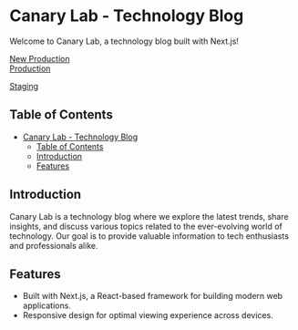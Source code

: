 # Canary Lab - Technology Blog

Welcome to Canary Lab, a technology blog built with Next.js!

[New Production](https://canary-lab.blog)<br />
[Production](https://canary-lab.vercel.app/)

[Staging](https://canary-lab-stag.vercel.app?_vercel_share=b2ewZl18sU3OGBzM5If1hMgprJ5ZtuXZ)

## Table of Contents

- [Canary Lab - Technology Blog](#canary-lab---technology-blog)
  - [Table of Contents](#table-of-contents)
  - [Introduction](#introduction)
  - [Features](#features)

## Introduction

Canary Lab is a technology blog where we explore the latest trends, share insights, and discuss various topics related to the ever-evolving world of technology. Our goal is to provide valuable information to tech enthusiasts and professionals alike.

## Features

- Built with Next.js, a React-based framework for building modern web applications.
- Responsive design for optimal viewing experience across devices.
